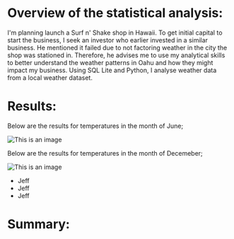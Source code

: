 # Overview of the statistical analysis:
I'm planning launch a Surf n' Shake shop in Hawaii. To get initial capital to start the business, I seek an investor who earlier invested in a similar business. He mentioned it failed due to not factoring weather in the city the shop was stationed in. Therefore, he advises me to use my analytical skills to better understand the weather patterns in Oahu and how they might impact my business. Using SQL Lite and Python, I analyse weather data from a local weather dataset. 

# Results:

Below are the results for temperatures in the month of June; 

![This is an image]()


Below are the results for temperatures in the month of Decemeber; 

![This is an image]()


* Jeff
* Jeff
* Jeff




# Summary:
